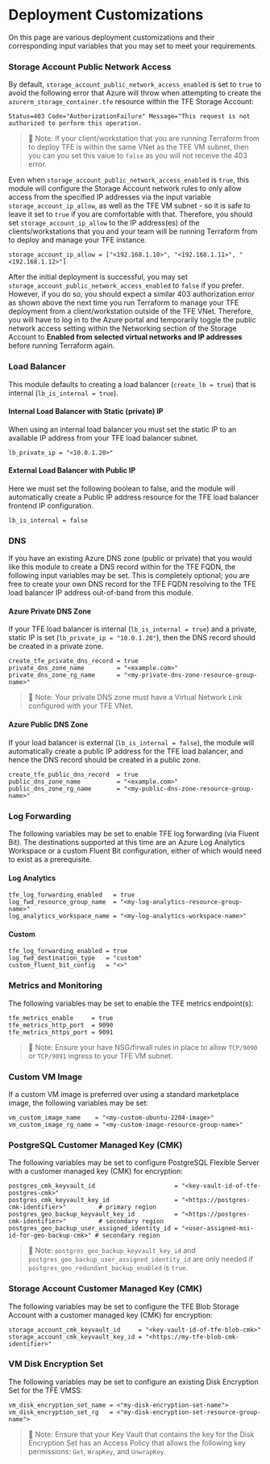 # Deployment Customizations

On this page are various deployment customizations and their corresponding input variables that you may set to meet your requirements.

### Storage Account Public Network Access

By default, `storage_account_public_network_access_enabled` is set to `true` to avoid the following error that Azure will throw when attempting to create the `azurerm_storage_container.tfe` resource within the TFE Storage Account:

```
Status=403 Code="AuthorizationFailure" Message="This request is not authorized to perform this operation.
```

>📝 Note: If your client/workstation that you are running Terraform from to deploy TFE is within the same VNet as the TFE VM subnet, then you can you set this value to `false` as you will not receive the 403 error.

Even when `storage_account_public_network_access_enabled` is `true`, this module will configure the Storage Account network rules to only allow access from the specified IP addresses via the input variable `storage_account_ip_allow`, as well as the TFE VM subnet - so it is safe to leave it set to `true` if you are comfortable with that. Therefore, you should set `storage_account_ip_allow` to the IP address(es) of the clients/workstations that you and your team will be running Terraform from to deploy and manage your TFE instance.

```hcl
storage_account_ip_allow = ["<192.168.1.10>", "<192.168.1.11>", "<192.168.1.12>"]
```

After the initial deployment is successful, you may set `storage_account_public_network_access_enabled` to `false` if you prefer. However, if you do so, you should expect a similar 403 authorization error as shown above the next time you run Terraform to manage your TFE deployment from a client/workstation outside of the TFE VNet. Therefore, you will have to log in to the Azure portal and temporarily toggle the public network access setting within the Networking section of the Storage Account to **Enabled from selected virtual networks and IP addresses** before running Terraform again.

### Load Balancer

This module defaults to creating a load balancer (`create_lb = true`) that is internal (`lb_is_internal = true`).

#### Internal Load Balancer with Static (private) IP

When using an internal load balancer you must set the static IP to an available IP address from your TFE load balancer subnet.

```hcl
lb_private_ip = "<10.0.1.20>"
```

#### External Load Balancer with Public IP

Here we must set the following boolean to false, and the module will automatically create a Public IP address resource for the TFE load balancer frontend IP configuration.

```hcl
lb_is_internal = false
```

### DNS

If you have an existing Azure DNS zone (public or private) that you would like this module to create a DNS record within for the TFE FQDN, the following input variables may be set. This is completely optional; you are free to create your own DNS record for the TFE FQDN resolving to the TFE load balancer IP address out-of-band from this module.

#### Azure Private DNS Zone

If your TFE load balancer is internal (`lb_is_internal = true`) and a private, static IP is set (`lb_private_ip = "10.0.1.20"`), then the DNS record should be created in a private zone.

```hcl
create_tfe_private_dns_record = true
private_dns_zone_name         = "<example.com>"
private_dns_zone_rg_name      = "<my-private-dns-zone-resource-group-name>"
```

>📝 Note: Your private DNS zone must have a Virtual Network Link configured with your TFE VNet.

#### Azure Public DNS Zone

If your load balancer is external (`lb_is_internal = false`), the module will automatically create a public IP address for the TFE load balancer, and hence the DNS record should be created in a public zone.

```hcl
create_tfe_public_dns_record  = true
public_dns_zone_name          = "<example.com>"
public_dns_zone_rg_name       = "<my-public-dns-zone-resource-group-name>"
```

### Log Forwarding

The following variables may be set to enable TFE log forwarding (via Fluent Bit). The destinations supported at this time are an Azure Log Analytics Workspace or a custom Fluent Bit configuration, either of which would need to exist as a prerequisite.

#### Log Analytics

```hcl
tfe_log_forwarding_enabled   = true
log_fwd_resource_group_name  = "<my-log-analytics-resource-group-name>"
log_analytics_workspace_name = "<my-log-analytics-workspace-name>"
```

#### Custom

```hcl
tfe_log_forwarding_enabled = true
log_fwd_destination_type   = "custom"
custom_fluent_bit_config   = "<>"
```

### Metrics and Monitoring

The following variables may be set to enable the TFE metrics endpoint(s):

```hcl
tfe_metrics_enable     = true
tfe_metrics_http_port  = 9090
tfe_metrics_https_port = 9091
```

>📝 Note: Ensure your have NSG/firwall rules in place to allow `TCP/9090` or `TCP/9091` ingress to your TFE VM subnet.

### Custom VM Image

If a custom VM image is preferred over using a standard marketplace image, the following variables may be set:

```hcl
vm_custom_image_name    = "<my-custom-ubuntu-2204-image>"
vm_custom_image_rg_name = "<my-custom-image-resource-group-name>"
```

### PostgreSQL Customer Managed Key (CMK)

The following variables may be set to configure PostgreSQL Flexible Server with a customer managed key (CMK) for encryption:

```hcl
postgres_cmk_keyvault_id                      = "<key-vault-id-of-tfe-postgres-cmk>"
postgres_cmk_keyvault_key_id                  = "<https://postgres-cmk-identifier>"         # primary region
postgres_geo_backup_keyvault_key_id           = "<https://postgres-cmk-identifier>"         # secondary region
postgres_geo_backup_user_assigned_identity_id = "<user-assigned-msi-id-for-geo-backup-cmk>" # secondary region
```

>📝 Note: `postgres_geo_backup_keyvault_key_id` and `postgres_geo_backup_user_assigned_identity_id` are only needed if `postgres_geo_redundant_backup_enabled` is `true`.

### Storage Account Customer Managed Key (CMK)

The following variables may be set to configure the TFE Blob Storage Account with a customer managed key (CMK) for encryption:

```hcl
storage_account_cmk_keyvault_id     = "<key-vault-id-of-tfe-blob-cmk>"
storage_account_cmk_keyvault_key_id = "<https://my-tfe-blob-cmk-identifier>"
```

### VM Disk Encryption Set

The following variables may be set to configure an existing Disk Encryption Set for the TFE VMSS:

```hcl
vm_disk_encryption_set_name = <"my-disk-encryption-set-name">
vm_disk_encryption_set_rg   = <"my-disk-encryption-set-resource-group-name">
```

>📝 Note: Ensure that your Key Vault that contains the key for the Disk Encryption Set has an Access Policy that allows the following key permissions: `Get`, `WrapKey`, and `UnwrapKey`.
